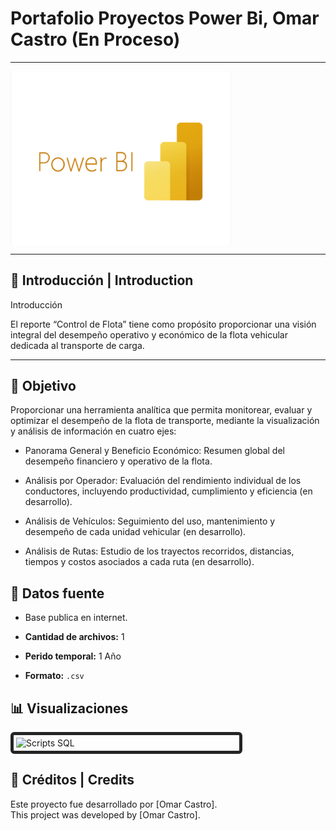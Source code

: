 # Portafolio Proyectos Power Bi, Omar Castro (En Proceso)

---

<div style="display: flex; justify-content: space-between; gap: 1rem; flex-wrap: wrap;">
<img src="image/Readme/1760911907902.png" alt="Resumen de actividades" width="70%" />
</div>

---
## 📌 Introducción | Introduction

Introducción

El reporte “Control de Flota” tiene como propósito proporcionar una visión integral del desempeño operativo y económico de la flota vehicular dedicada al transporte de carga.

---

## 🎯 Objetivo

Proporcionar una herramienta analítica que permita monitorear, evaluar y optimizar el desempeño de la flota de transporte, mediante la visualización y análisis de información en cuatro ejes:

- Panorama General y Beneficio Económico: Resumen global del desempeño financiero y operativo de la flota.

- Análisis por Operador: Evaluación del rendimiento individual de los conductores, incluyendo productividad, cumplimiento y eficiencia (en desarrollo).

- Análisis de Vehículos: Seguimiento del uso, mantenimiento y desempeño de cada unidad vehicular (en desarrollo).

- Análisis de Rutas: Estudio de los trayectos recorridos, distancias, tiempos y costos asociados a cada ruta (en desarrollo).

## 📂 Datos fuente

- Base publica en internet.

- **Cantidad de archivos:** 1
- **Perido temporal:** 1 Año  
- **Formato:** `.csv` 

## 📊 Visualizaciones

<div style="display: flex; justify-content: space-between; gap: 1rem; flex-wrap: wrap;">
  <img src="image/Readme/[1760913754034.png" alt="Scripts SQL" width="70%" style="border: 5px solid #252424ff; border-radius: 6px; padding: 4px;" />
</div>

## 📎 Créditos | Credits

Este proyecto fue desarrollado por [Omar Castro].  
This project was developed by [Omar Castro].


